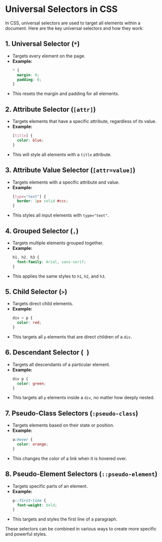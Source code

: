 # Universal Selectors in CSS

In CSS, universal selectors are used to target all elements within a document. Here are the key universal selectors and how they work:

## 1. Universal Selector (`*`)
- Targets every element on the page.
- **Example:**
    ```css
    * {
      margin: 0;
      padding: 0;
    }
    ```
- This resets the margin and padding for all elements.

## 2. Attribute Selector (`[attr]`)
- Targets elements that have a specific attribute, regardless of its value.
- **Example:**
    ```css
    [title] {
      color: blue;
    }
    ```
- This will style all elements with a `title` attribute.

## 3. Attribute Value Selector (`[attr=value]`)
- Targets elements with a specific attribute and value.
- **Example:**
    ```css
    [type="text"] {
      border: 1px solid #ccc;
    }
    ```
- This styles all input elements with `type="text"`.

## 4. Grouped Selector (`,`)
- Targets multiple elements grouped together.
- **Example:**
    ```css
    h1, h2, h3 {
      font-family: Arial, sans-serif;
    }
    ```
- This applies the same styles to `h1`, `h2`, and `h3`.

## 5. Child Selector (`>`)
- Targets direct child elements.
- **Example:**
    ```css
    div > p {
      color: red;
    }
    ```
- This targets all `p` elements that are direct children of a `div`.

## 6. Descendant Selector (` `)
- Targets all descendants of a particular element.
- **Example:**
    ```css
    div p {
      color: green;
    }
    ```
- This targets all `p` elements inside a `div`, no matter how deeply nested.

## 7. Pseudo-Class Selectors (`:pseudo-class`)
- Targets elements based on their state or position.
- **Example:**
    ```css
    a:hover {
      color: orange;
    }
    ```
- This changes the color of a link when it is hovered over.

## 8. Pseudo-Element Selectors (`::pseudo-element`)
- Targets specific parts of an element.
- **Example:**
    ```css
    p::first-line {
      font-weight: bold;
    }
    ```
- This targets and styles the first line of a paragraph.

These selectors can be combined in various ways to create more specific and powerful styles.
